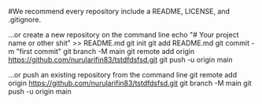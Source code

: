 #We recommend every repository include a README, LICENSE, and .gitignore.

…or create a new repository on the command line
echo "# Your project name or other shit" >> README.md
git init
git add README.md
git commit -m "first commit"
git branch -M main
git remote add origin https://github.com/nurularifin83/tstdfdsfsd.git
git push -u origin main


…or push an existing repository from the command line
git remote add origin https://github.com/nurularifin83/tstdfdsfsd.git
git branch -M main
git push -u origin main